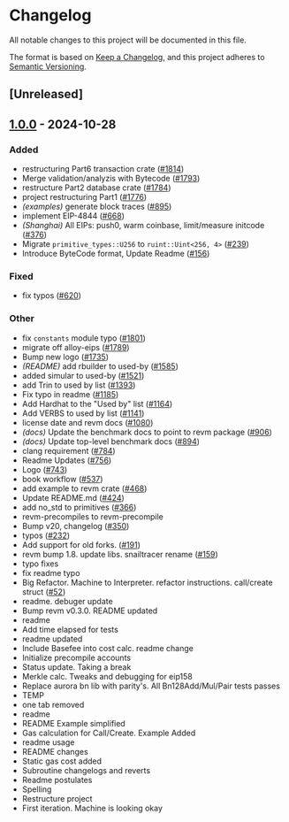 # Changelog

All notable changes to this project will be documented in this file.

The format is based on [Keep a Changelog](https://keepachangelog.com/en/1.0.0/),
and this project adheres to [Semantic Versioning](https://semver.org/spec/v2.0.0.html).

## [Unreleased]

## [1.0.0](https://github.com/Evalir/revm/releases/tag/revm-specification-v1.0.0) - 2024-10-28

### Added

- restructuring Part6 transaction crate ([#1814](https://github.com/Evalir/revm/pull/1814))
- Merge validation/analyzis with Bytecode ([#1793](https://github.com/Evalir/revm/pull/1793))
- restructure Part2 database crate ([#1784](https://github.com/Evalir/revm/pull/1784))
- project restructuring Part1 ([#1776](https://github.com/Evalir/revm/pull/1776))
- *(examples)* generate block traces ([#895](https://github.com/Evalir/revm/pull/895))
- implement EIP-4844 ([#668](https://github.com/Evalir/revm/pull/668))
- *(Shanghai)* All EIPs: push0, warm coinbase, limit/measure initcode ([#376](https://github.com/Evalir/revm/pull/376))
- Migrate `primitive_types::U256` to `ruint::Uint<256, 4>` ([#239](https://github.com/Evalir/revm/pull/239))
- Introduce ByteCode format, Update Readme ([#156](https://github.com/Evalir/revm/pull/156))

### Fixed

- fix typos ([#620](https://github.com/Evalir/revm/pull/620))

### Other

- fix `constants` module typo ([#1801](https://github.com/Evalir/revm/pull/1801))
- migrate off alloy-eips ([#1789](https://github.com/Evalir/revm/pull/1789))
- Bump new logo ([#1735](https://github.com/Evalir/revm/pull/1735))
- *(README)* add rbuilder to used-by ([#1585](https://github.com/Evalir/revm/pull/1585))
- added simular to used-by ([#1521](https://github.com/Evalir/revm/pull/1521))
- add Trin to used by list ([#1393](https://github.com/Evalir/revm/pull/1393))
- Fix typo in readme ([#1185](https://github.com/Evalir/revm/pull/1185))
- Add Hardhat to the "Used by" list ([#1164](https://github.com/Evalir/revm/pull/1164))
- Add VERBS to used by list ([#1141](https://github.com/Evalir/revm/pull/1141))
- license date and revm docs ([#1080](https://github.com/Evalir/revm/pull/1080))
- *(docs)* Update the benchmark docs to point to revm package ([#906](https://github.com/Evalir/revm/pull/906))
- *(docs)* Update top-level benchmark docs ([#894](https://github.com/Evalir/revm/pull/894))
- clang requirement ([#784](https://github.com/Evalir/revm/pull/784))
- Readme Updates ([#756](https://github.com/Evalir/revm/pull/756))
- Logo ([#743](https://github.com/Evalir/revm/pull/743))
- book workflow ([#537](https://github.com/Evalir/revm/pull/537))
- add example to revm crate ([#468](https://github.com/Evalir/revm/pull/468))
- Update README.md ([#424](https://github.com/Evalir/revm/pull/424))
- add no_std to primitives ([#366](https://github.com/Evalir/revm/pull/366))
- revm-precompiles to revm-precompile
- Bump v20, changelog ([#350](https://github.com/Evalir/revm/pull/350))
- typos ([#232](https://github.com/Evalir/revm/pull/232))
- Add support for old forks. ([#191](https://github.com/Evalir/revm/pull/191))
- revm bump 1.8. update libs. snailtracer rename ([#159](https://github.com/Evalir/revm/pull/159))
- typo fixes
- fix readme typo
- Big Refactor. Machine to Interpreter. refactor instructions. call/create struct ([#52](https://github.com/Evalir/revm/pull/52))
- readme. debuger update
- Bump revm v0.3.0. README updated
- readme
- Add time elapsed for tests
- readme updated
- Include Basefee into cost calc. readme change
- Initialize precompile accounts
- Status update. Taking a break
- Merkle calc. Tweaks and debugging for eip158
- Replace aurora bn lib with parity's. All Bn128Add/Mul/Pair tests passes
- TEMP
- one tab removed
- readme
- README Example simplified
- Gas calculation for Call/Create. Example Added
- readme usage
- README changes
- Static gas cost added
- Subroutine changelogs and reverts
- Readme postulates
- Spelling
- Restructure project
- First iteration. Machine is looking okay
